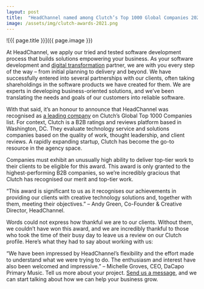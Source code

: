 ```yaml
---
layout: post
title:  "HeadChannel named among Clutch’s Top 1000 Global Companies 2021"
image: /assets/img/clutch-awards-2021.png
---
```


![{{ page.title }}]({{ page.image }})

At HeadChannel, we apply our tried and tested software development process that builds solutions empowering your business. As your software development and [digital transformation](https://www.forbes.com/sites/forbestechcouncil/2021/11/10/why-digital-transformation-is-an-ongoing-journey/) partner, we are with you every step of the way – from initial planning to delivery and beyond. We have successfully entered into several partnerships with our clients, often taking shareholdings in the software products we have created for them. We are experts in developing business-oriented solutions, and we’ve been translating the needs and goals of our customers into reliable software.

With that said, it’s an honour to announce that HeadChannel was recognised as [a leading company](https://clutch.co/developers) on Clutch’s Global Top 1000 Companies list. For context, Clutch is a B2B ratings and reviews platform based in Washington, DC. They evaluate technology service and solutions companies based on the quality of work, thought leadership, and client reviews. A rapidly expanding startup, Clutch has become the go-to resource in the agency space.

Companies must exhibit an unusually high ability to deliver top-tier work to their clients to be eligible for this award. This award is only granted to the highest-performing B2B companies, so we’re incredibly gracious that Clutch has recognised our merit and top-tier work.

“This award is significant to us as it recognises our achievements in providing our clients with creative technology solutions and, together with them, meeting their objectives.” – Andy Green, Co-Founder & Creative Director, HeadChannel.

Words could not express how thankful we are to our clients. Without them, we couldn’t have won this award, and we are incredibly thankful to those who took the time of their busy day to leave us a review on our Clutch profile. Here’s what they had to say about working with us:

“We have been impressed by HeadChannel’s flexibility and the effort made to understand what we were trying to do. The enthusiasm and interest have also been welcomed and impressive.” – Michelle Groves, CEO, DaCapo Primary Music. Tell us more about your project. [Send us a message](https://headchannel.co.uk/contact/), and we can start talking about how we can help your business grow.
